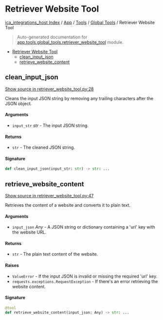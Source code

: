 # Retriever Website Tool

[ica_integrations_host Index](../../../README.md#ica_integrations_host-index) / [App](../../index.md#app) / [Tools](../index.md#tools) / [Global Tools](./index.md#global-tools) / Retriever Website Tool

> Auto-generated documentation for [app.tools.global_tools.retriever_website_tool](https://github.ibm.com/destiny/ica_integrations_host/blob/main/app/tools/global_tools/retriever_website_tool.py) module.

- [Retriever Website Tool](#retriever-website-tool)
  - [clean_input_json](#clean_input_json)
  - [retrieve_website_content](#retrieve_website_content)

## clean_input_json

[Show source in retriever_website_tool.py:28](https://github.ibm.com/destiny/ica_integrations_host/blob/main/app/tools/global_tools/retriever_website_tool.py#L28)

Cleans the input JSON string by removing any trailing characters after the JSON object.

#### Arguments

- `input_str` *str* - The input JSON string.

#### Returns

- `str` - The cleaned JSON string.

#### Signature

```python
def clean_input_json(input_str: str) -> str: ...
```



## retrieve_website_content

[Show source in retriever_website_tool.py:47](https://github.ibm.com/destiny/ica_integrations_host/blob/main/app/tools/global_tools/retriever_website_tool.py#L47)

Retrieves the content of a website and converts it to plain text.

#### Arguments

- `input_json` *Any* - A JSON string or dictionary containing a 'url' key with the website URL.

#### Returns

- `str` - The plain text content of the website.

#### Raises

- `ValueError` - If the input JSON is invalid or missing the required 'url' key.
- `requests.exceptions.RequestException` - If there's an error retrieving the website content.

#### Signature

```python
@tool
def retrieve_website_content(input_json: Any) -> str: ...
```
